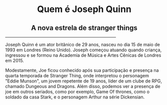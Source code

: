 <!DOCTYPE html>
<html lang-"pt-br">
<head>
<meta charset="UTF-8"/>
<title>Projeto HTML- Marjorie</title>
</head>
<body>
<h1 ALIGN="center">Quem é Joseph Quinn</h1>
<h2 ALIGN="center">A nova estrela de stranger things</h2>
<hr size width=70% align="center" noshade>
<p>Joseph Quinn é um ator britânico de 29 anos, nasceu no dia 15 de maio de 1993 em Londres (Reino Unido).
Joseph começou atuando quando criança, ingressou e se formou na Academia de Música e Artes Cênicas de Londres em 2015.</p>
<p>Modestamente, Joe ficou conhecido após sua participação e presença na quarta temporada de Stranger Thing, onde interpretou o personagem "Eddie Munson", um jovem repetente de 19 anos, líder de um clube de RPG, chamado Dungeous and Dragons.
Além disso, podemos ver a presença de joe em outros seriados, como por exemplo, Game Of thrones, como o soldado da casa Stark, e o personagem Arthur na série Dickensian.</p>
</body>
</html>
